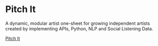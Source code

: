 # Pitch It
A dynamic, modular artist one-sheet for growing independent artists created by implementing APIs, Python, NLP and Social Listening Data.

[Pitch It](Team5-PitchIt-ezgif.com-video-to-gif-converter.gif)
